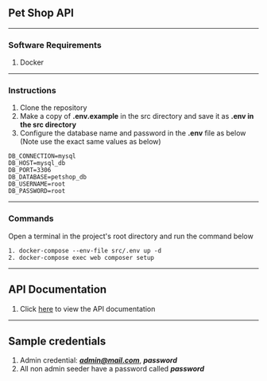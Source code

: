 ## Pet Shop API

---

### Software Requirements

1. Docker

---

### Instructions
1. Clone the repository
2. Make a copy of **.env.example** in the src directory and save it as **.env in the src directory**
3. Configure the database name and password in the **.env** file as below (Note use the exact same values as below)
```dotenv
DB_CONNECTION=mysql
DB_HOST=mysql_db
DB_PORT=3306
DB_DATABASE=petshop_db
DB_USERNAME=root
DB_PASSWORD=root
```
--- 

### Commands
Open a terminal in the project's root directory and run the command below
```shell
1. docker-compose --env-file src/.env up -d
2. docker-compose exec web composer setup
```
---

## API Documentation
1. Click [here](http://localhost:8000/api/documentation) to view the API documentation

---

## Sample credentials
1. Admin credential: ***admin@mail.com***, ***password***
2. All non admin seeder have a password called ***password***


